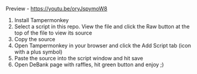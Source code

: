 Preview - https://youtu.be/oryJspymoW8

1. Install Tampermonkey
2. Select a script in this repo. View the file and click the Raw button at the top of the file to view its source
3. Copy the source
4. Open Tampermonkey in your browser and click the Add Script tab (icon with a plus symbol)
5. Paste the source into the script window and hit save
6. Open DeBank page with raffles, hit green button and enjoy ;)
